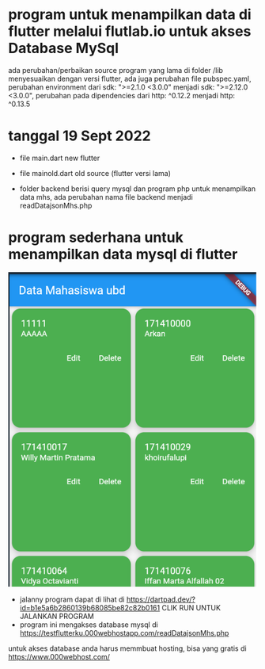 # program untuk menampilkan data di flutter melalui flutlab.io  untuk akses Database MySql

 ada perubahan/perbaikan source program yang lama di folder /lib menyesuaikan dengan versi flutter, ada juga perubahan file  pubspec.yaml, perubahan environment dari
  sdk: ">=2.1.0 <3.0.0"  menjadi sdk: ">=2.12.0 <3.0.0", perubahan pada dipendencies dari http: ^0.12.2  menjadi http: ^0.13.5
 
#  tanggal 19 Sept 2022
- file main.dart new flutter
- file mainold.dart old source (flutter versi lama)

- folder backend berisi query mysql dan program php untuk menampilkan data mhs, ada perubahan nama file backend menjadi readDatajsonMhs.php

# program sederhana untuk menampilkan data mysql di flutter

![alt text](https://github.com/afriyudi/ReadData/blob/master/gambar/progflutter.png "jalanya program di browser")

- jalanny program dapat di lihat di  https://dartpad.dev/?id=b1e5a6b2860139b68085be82c82b0161    CLIK RUN UNTUK JALANKAN PROGRAM
- program ini mengakses database mysql di https://testflutterku.000webhostapp.com/readDatajsonMhs.php  


untuk akses database anda harus memmbuat hosting, bisa yang gratis di https://www.000webhost.com/

